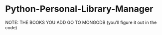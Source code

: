 # Python-Personal-Library-Manager
NOTE: THE BOOKS YOU ADD GO TO MONGODB (you'll figure it out in the code)
